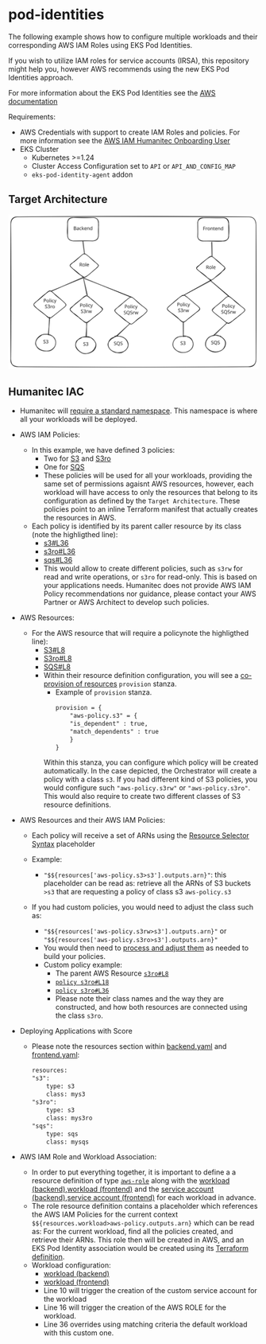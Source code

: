 # pod-identities

The following example shows how to configure multiple workloads and their corresponding AWS IAM Roles using EKS Pod Identities. 

If you wish to utilize IAM roles for service accounts (IRSA), this repository might help you, however AWS recommends using the new EKS Pod Identities approach.

For more information about the EKS Pod Identities see the [AWS documentation](https://aws.amazon.com/blogs/aws/amazon-eks-pod-identity-simplifies-iam-permissions-for-applications-on-amazon-eks-clusters/)

Requirements:
* AWS Credentials with support to create IAM Roles and policies. For more information see the [AWS IAM Humanitec Onboarding User](../humanitec-onboarding-aws-iam-user)
* EKS Cluster
    * Kubernetes >=1.24
    * Cluster Access Configuration set to `API` or `API_AND_CONFIG_MAP`
    * `eks-pod-identity-agent` addon

## Target Architecture
![Humanitec EKS SVG](architecture.svg)

## Humanitec IAC
* Humanitec will [require a standard namespace](resource-definition/namespace.tf). This namespace is where all your workloads will be deployed.
* AWS IAM Policies:

    * In this example, we have defined 3 policies:
        * Two for [S3](resource-definition/policy-s3.tf) and [S3ro](resource-definition/policy-s3ro.tf)
        * One for [SQS](resource-definition/policy-sqs.tf) 
        * These policies will be used for all your workloads, providing the same set of permissions agaisnt AWS resources, however, each workload will have access to only the resources that belong to its configuration as defined by the `Target Architecture`. These policies point to an inline Terraform manifest that actually creates the resources in AWS.
    * Each policy is identified by its parent caller resource by its class (note the highligthed line):
        * [s3#L36](resource-definition/policy-s3.tf#L36)
        * [s3ro#L36](resource-definition/policy-s3ro.tf#L36)
        * [sqs#L36](resource-definition/policy-sqs.tf#L36)
        * This would allow to create different policies, such as `s3rw` for read and write operations, or `s3ro` for read-only. This is based on your applications needs. Humanitec does not provide AWS IAM Policy recommendations nor guidance, please contact your AWS Partner or AWS Architect to develop such policies.
* AWS Resources:

    * For the AWS resource that will require a policynote the highligthed line):
        * [S3#L8](resource-definition/s3.tf#L8)
        * [S3ro#L8](resource-definition/s3ro.tf#L8)
        * [SQS#L8](resource-definition/sqs.tf#L8) 
        * Within their resource definition configuration, you will see a [co-provision of resources](https://developer.humanitec.com/platform-orchestrator/resources/resource-graph/#co-provision-resources) `provision` stanza.
            * Example of `provision` stanza.
                ```
                provision = {
                    "aws-policy.s3" = {
                    "is_dependent" : true,
                    "match_dependents" : true
                    }
                }
                ```
            Within this stanza, you can configure which policy will be created automatically. In the case depicted, the Orchestrator will create a policy with a class `s3`. If you had different kind of S3 policies, you would configure such `"aws-policy.s3rw"` or `"aws-policy.s3ro"`. This would also require to create two different classes of S3 resource definitions.
* AWS Resources and their AWS IAM Policies:

    * Each policy will receive a set of ARNs using the [Resource Selector Syntax](https://developer.humanitec.com/platform-orchestrator/resources/resource-graph/#resource-selectors) placeholder

    * Example: 
        * `"$${resources['aws-policy.s3>s3'].outputs.arn}"`: this placeholder can be read as: retrieve all the ARNs of S3 buckets `>s3` that are requesting a policy of class s3 `aws-policy.s3`
    * If you had custom policies, you would need to adjust the class such as:
        * `"$${resources['aws-policy.s3rw>s3'].outputs.arn}"` or `"$${resources['aws-policy.s3ro>s3'].outputs.arn}"`
        * You would then need to [process and adjust them](resource-definition/source/s3-policy.tf#L34) as needed to build your policies.
        * Custom policy example:
            * The parent AWS Resource [`s3ro#L8`](resource-definition/s3ro.tf#L8) 
            * [`policy s3ro#L18`](resource-definition/policy-s3ro.tf#L18)
            * [`policy s3ro#L36`](resource-definition/policy-s3ro.tf#L36)
            * Please note their class names and the way they are constructed, and how both resources are connected using the class `s3ro`.
* Deploying Applications with Score
    * Please note the resources section within [backend.yaml](backend.yaml) and [frontend.yaml](frontend.yaml):
        ```
        resources:
        "s3":
            type: s3
            class: mys3
        "s3ro":
            type: s3
            class: mys3ro
        "sqs":
            type: sqs
            class: mysqs
        ```
* AWS IAM Role and Workload Association:
    * In order to put everything together, it is important to define a a resource definition of type [`aws-role`](resource-definition/role.tf) along with the [workload (backend)](resource-definition/workload-backend.tf),[workload (frontend)](resource-definition/workload-frontend.tf) and the [service account (backend)](resource-definition/service-account-backend.tf),[service account (frontend)](resource-definition/service-account-frontend.tf) for each workload in advance. 
    * The role  resource definition  contains a placeholder which references the AWS IAM Policies for the current context `$${resources.workload>aws-policy.outputs.arn}` which can be read as: For the current workload, find all the policies created, and retrieve their ARNs. This role then will be created in AWS, and an EKS Pod Identity association would be created using its [Terraform definition](resource-definition/source/role.tf).
    * Workload configuration:
        * [workload (backend)](resource-definition/workload-backend.tf)
        * [workload (frontend)](resource-definition/workload-frontend.tf)
        * Line 10 will trigger the creation of the custom service account for the workload
        * Line 16 will trigger the creation of the AWS ROLE for the workload.
        * Line 36 overrides using matching criteria the default workload with this custom one.

